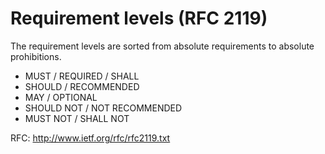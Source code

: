 # Requirement levels (RFC 2119)

The requirement levels are sorted from absolute requirements to absolute prohibitions.

* MUST / REQUIRED / SHALL
* SHOULD / RECOMMENDED
* MAY / OPTIONAL
* SHOULD NOT / NOT RECOMMENDED
* MUST NOT / SHALL NOT

RFC: http://www.ietf.org/rfc/rfc2119.txt
